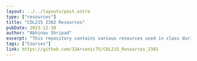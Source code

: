```yaml
---
layout: ../../layouts/post.astro
type: ["resources"]
title: "COL215 2302 Resources"
pubDate: 2023-12-10
author: "Abhinav Shripad"
excerpt: "This repository contains various resources used in class during the 2301 offering of COL215 at IIT Delhi by Preeti Ranjan Panda"
tags: ["Courses"]
link: https://github.com/33Arsenic75/COL215_Resources_2301
---
```

